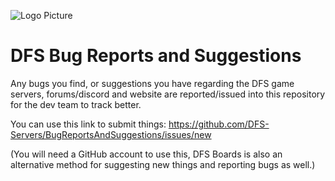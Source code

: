 ![Logo Picture](https://i.imgur.com/kDOA0bH.png)

# DFS Bug Reports and Suggestions

Any bugs you find, or suggestions you have regarding the DFS game servers, forums/discord and website are reported/issued into this repository for the dev team to track better.

You can use this link to submit things: https://github.com/DFS-Servers/BugReportsAndSuggestions/issues/new

(You will need a GitHub account to use this, DFS Boards is also an alternative method for suggesting new things and reporting bugs as well.)
